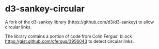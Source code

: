 # d3-sankey-circular

A fork of the d3-sankey library (https://github.com/d3/d3-sankey) to allow circular links.

The library contains a portion of code from Colin Fergus' bl.ock https://gist.github.com/cfergus/3956043 to detect circular links. 
